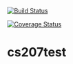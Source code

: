 [![Build Status](https://travis-ci.org/hua-1998/cs207test.svg?branch=master)](https://travis-ci.org/hua-1998/cs207test)

[![Coverage Status](https://codecov.io/gh/hua-1998/cs207test/branch/master/graph/badge.svg)](https://codecov.io/gh/hua-1998/cs207test)

# cs207test
